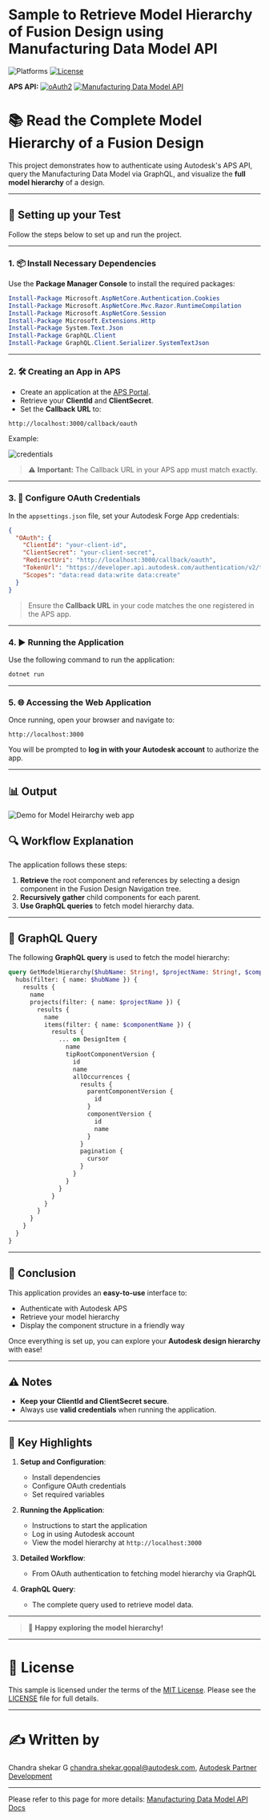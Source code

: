 # Sample to Retrieve Model Hierarchy of Fusion Design using Manufacturing Data Model API

![Platforms](https://img.shields.io/badge/platform-windows%20%7C%20osx%20%7C%20linux-lightgray.svg)
[![License](http://img.shields.io/:license-mit-blue.svg)](http://opensource.org/licenses/MIT)


**APS API:** [![oAuth2](https://img.shields.io/badge/oAuth2-v2-green.svg)](https://aps.autodesk.com/en/docs/oauth/v1/developers_guide/overview/)
[![Manufacturing Data Model API](https://img.shields.io/badge/Manufacturing%20Data%20Model-v2-orange)](https://aps.autodesk.com/developer/overview/manufacturing-data-model-api)
# 📚 Read the Complete Model Hierarchy of a Fusion Design

This project demonstrates how to authenticate using Autodesk's APS API, query the Manufacturing Data Model via GraphQL, and visualize the **full model hierarchy** of a design.

---

## 🚀 Setting up your Test

Follow the steps below to set up and run the project.

---

### 1. 📦 Install Necessary Dependencies

Use the **Package Manager Console** to install the required packages:

```powershell
Install-Package Microsoft.AspNetCore.Authentication.Cookies
Install-Package Microsoft.AspNetCore.Mvc.Razor.RuntimeCompilation
Install-Package Microsoft.AspNetCore.Session
Install-Package Microsoft.Extensions.Http
Install-Package System.Text.Json
Install-Package GraphQL.Client
Install-Package GraphQL.Client.Serializer.SystemTextJson
```

---

### 2. 🛠️ Creating an App in APS

- Create an application at the [APS Portal](https://aps.autodesk.com/).
- Retrieve your **ClientId** and **ClientSecret**.
- Set the **Callback URL** to:

```
http://localhost:3000/callback/oauth
```

Example:

![credentials](https://github.com/user-attachments/assets/b52eb760-c1ff-46ef-8651-918e6964ff8a)


> ⚠️ **Important:** The Callback URL in your APS app must match exactly.

---

### 3. 🔐 Configure OAuth Credentials

In the `appsettings.json` file, set your Autodesk Forge App credentials:

```json
{
  "OAuth": {
    "ClientId": "your-client-id",
    "ClientSecret": "your-client-secret",
    "RedirectUri": "http://localhost:3000/callback/oauth",
    "TokenUrl": "https://developer.api.autodesk.com/authentication/v2/token",
    "Scopes": "data:read data:write data:create"
  }
}
```

> Ensure the **Callback URL** in your code matches the one registered in the APS app.

---

### 4. ▶️ Running the Application

Use the following command to run the application:

```bash
dotnet run
```

---

### 5. 🌐 Accessing the Web Application

Once running, open your browser and navigate to:

```
http://localhost:3000
```

You will be prompted to **log in with your Autodesk account** to authorize the app.

---

## 📊 Output

![Demo for Model Heirarchy web app](https://github.com/user-attachments/assets/ad82d421-55fe-4a06-b8fc-dd14f40c5811)


## 🔍 Workflow Explanation

The application follows these steps:

1. **Retrieve** the root component and references by selecting a design component in the Fusion Design Navigation tree.
2. **Recursively gather** child components for each parent.
3. **Use GraphQL queries** to fetch model hierarchy data.

---

## 🔗 GraphQL Query

The following **GraphQL query** is used to fetch the model hierarchy:

```graphql
query GetModelHierarchy($hubName: String!, $projectName: String!, $componentName: String!) {
  hubs(filter: { name: $hubName }) {
    results {
      name
      projects(filter: { name: $projectName }) {
        results {
          name
          items(filter: { name: $componentName }) {
            results {
              ... on DesignItem {
                name
                tipRootComponentVersion {
                  id
                  name
                  allOccurrences {
                    results {
                      parentComponentVersion {
                        id
                      }
                      componentVersion {
                        id
                        name
                      }
                    }
                    pagination {
                      cursor
                    }
                  }
                }
              }
            }
          }
        }
      }
    }
  }
}
```

---

## 📝 Conclusion

This application provides an **easy-to-use** interface to:

- Authenticate with Autodesk APS
- Retrieve your model hierarchy
- Display the component structure in a friendly way

Once everything is set up, you can explore your **Autodesk design hierarchy** with ease!

---

## ⚠️ Notes
 
- **Keep your ClientId and ClientSecret secure**.
- Always use **valid credentials** when running the application.

---

## 🌟 Key Highlights

1. **Setup and Configuration**:
   - Install dependencies
   - Configure OAuth credentials
   - Set required variables

2. **Running the Application**:
   - Instructions to start the application
   - Log in using Autodesk account
   - View the model hierarchy at `http://localhost:3000`

3. **Detailed Workflow**:
   - From OAuth authentication to fetching model hierarchy via GraphQL

4. **GraphQL Query**:
   - The complete query used to retrieve model data.

---

> 🎯 **Happy exploring the model hierarchy!**

---

# 📄 License

This sample is licensed under the terms of the [MIT License](http://opensource.org/licenses/MIT). Please see the [LICENSE](LICENSE) file for full details.

---

# ✍️ Written by

Chandra shekar G [chandra.shekar.gopal@autodesk.com](chandra.shekar.gopal@autodesk.com), [Autodesk Partner Development](http://aps.autodesk.com)

---

Please refer to this page for more details: [Manufacturing Data Model API Docs](https://aps.autodesk.com/en/docs/mfgdataapi/v2/developers_guide/overview/)
